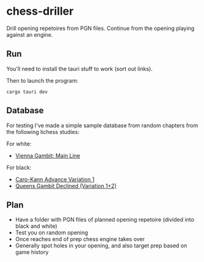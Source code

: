 # chess-driller

Drill opening repetoires from PGN files. Continue from the opening playing against an engine.

## Run

You'll need to install the tauri stuff to work (sort out links).

Then to launch the program:

```
cargo tauri dev
```

## Database

For testing I've made a simple sample database from random chapters from the following
lichess studies:

For white:

* [Vienna Gambit: Main Line](https://lichess.org/study/ePMOV5k4)

For black:

* [Caro-Kann Advance Variation 1](https://lichess.org/study/VJb8YgoJ)
* [Queens Gambit Declined (Variation 1+2)](https://lichess.org/study/rMrAjlAG)

## Plan

* Have a folder with PGN files of planned opening repetoire (divided into black and white)
* Test you on random opening
* Once reaches end of prep chess engine takes over
* Generally spot holes in your opening, and also target prep based on game history


